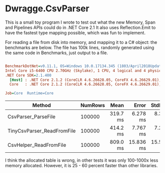 # Dwragge.CsvParser

This is a small toy program I wrote to test out what the new Memory<T>, Span<T> and Pipelines APIs could do in .NET Core 2.1
It also uses Reflection.Emit to have the fastest type mapping possible, which was fun to implement.

For reading a file from disk into memory, and mapping it to a C# object: the benchmarks are below. The file has 100k lines, randomly generated using the same code in Benchmarks, just output to a file.

``` ini

BenchmarkDotNet=v0.11.1, OS=Windows 10.0.17134.345 (1803/April2018Update/Redstone4)
Intel Core i5-6400 CPU 2.70GHz (Skylake), 1 CPU, 4 logical and 4 physical cores
.NET Core SDK=2.1.400
  [Host] : .NET Core 2.1.2 (CoreCLR 4.6.26628.05, CoreFX 4.6.26629.01), 64bit RyuJIT
  Core   : .NET Core 2.1.2 (CoreCLR 4.6.26628.05, CoreFX 4.6.26629.01), 64bit RyuJIT

Job=Core  Runtime=Core  

```
|                     Method | NumRows |     Mean |     Error |    StdDev |      Gen 0 |      Gen 1 |     Gen 2 |    Allocated |
|--------------------------- |-------- |---------:|----------:|----------:|-----------:|-----------:|----------:|-------------:|
|        CsvParser_ParseFile |  100000 | 319.7 ms |  6.278 ms |  8.381 ms | 11000.0000 |  4000.0000 |         - |       1.7 KB |
| TinyCsvParser_ReadFromFile |  100000 | 414.2 ms |  7.767 ms |  7.265 ms | 53000.0000 | 14000.0000 | 1000.0000 |  80444.99 KB |
|     CsvHelper_ReadFromFile |  100000 | 809.0 ms | 15.836 ms | 15.553 ms | 44000.0000 | 11000.0000 | 1000.0000 | 266980.64 KB |

I think the allocated table is wrong, in other tests it was only 100-1000x less memory allocated. However, it is 25 - 60 percent faster than other libraries.

